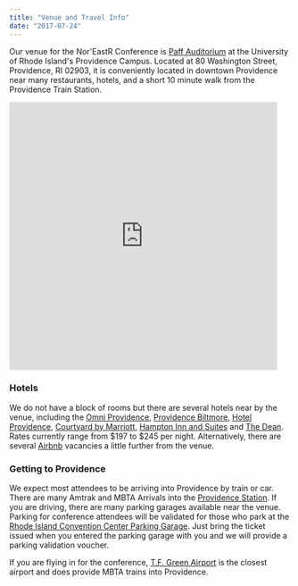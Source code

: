 ```yaml
---
title: "Venue and Travel Info"
date: "2017-07-24"
---
```


Our venue for the Nor'EastR Conference is [Paff Auditorium](https://web.uri.edu/ceps/campusresources/facilityrental/) at the University of Rhode Island's Providence Campus.  Located at 80 Washington Street, Providence, RI 02903, it is conveniently located in downtown Providence near many restaurants, hotels, and a short 10 minute walk from the Providence Train Station.   

<div class="google-maps">
<iframe src="https://www.google.com/maps/d/embed?mid=1BiRsKQtztRpcN7UuIzYDnyTBrjWvLaX0&hl=en" width="480" height="480" frameborder="0" style="border:0"></iframe>
</div>

### Hotels

We do not have a block of rooms but there are several hotels near by the venue, including the [Omni Providence](https://www.omnihotels.com/hotels/providence), [Providence Biltmore](https://www.providencebiltmore.com/), [Hotel Providence](https://www.hotelprovidence.com/), [Courtyard by Marriott](https://www.marriott.com/hotels/travel/pvddt-courtyard-providence-downtown/), [Hampton Inn and Suites](https://hamptoninn3.hilton.com/en/hotels/rhode-island/hampton-inn-and-suites-providence-downtown-PVDWYHX/index.html) and [The Dean](http://thedeanhotel.com/).  Rates currently range from $197 to $245 per night.  Alternatively, there are several [Airbnb](https://www.airbnb.com/s/80-Washington-Street--Providence--RI-02903--USA/homes?refinement_paths%5B%5D=%2Fhomes&checkin=2018-10-25&checkout=2018-10-26&adults=1&children=0&infants=0&guests=1&allow_override%5B%5D=&map_toggle=true&zoom=15&search_by_map=true&sw_lat=41.8111169943648&sw_lng=-71.4292437873396&ne_lat=41.833761719283096&ne_lng=-71.39233659129468&s_tag=sajof8sZ) vacancies a little further from the venue.

### Getting to Providence

We expect most attendees to be arriving into Providence by train or car.  There are many Amtrak and MBTA Arrivals into the [Providence Station](https://www.amtrak.com/content/amtrak/en-us/stations/pvd.html).  If you are driving, there are many parking garages available near the venue.  Parking for conference attendees will be validated for those who park at the [Rhode Island Convention Center Parking Garage](http://www.riconvention.com/exhibitors/directions-parking).  Just bring the ticket issued when you entered the parking garage with you and we will provide a parking validation voucher.

If you are flying in for the conference, [T.F. Green Airport](http://www.pvdairport.com/) is the closest airport and does provide MBTA trains into Providence.  
